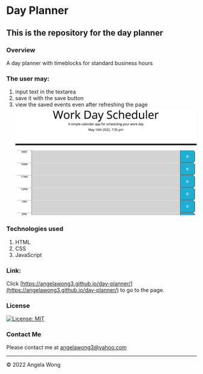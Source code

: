 # Day Planner

## This is the repository for the day planner

### Overview

A day planner with timeblocks for standard business hours

### The user may:

1. input text in the textarea
2. save it with the save button
3. view the saved events even after refreshing the page
   ![day-planner](./assets/image/day-planner.png)

### Technologies used

1. HTML
2. CSS
3. JavaScript

### Link:

Click [https://angelawong3.github.io/day-planner/](https://angelawong3.github.io/day-planner/) to go to the page.

### License

[![License: MIT](https://img.shields.io/badge/License-MIT-yellow.svg)](https://opensource.org/licenses/MIT)

### Contact Me

Please contact me at angelawong3@yahoo.com

---

© 2022 Angela Wong
